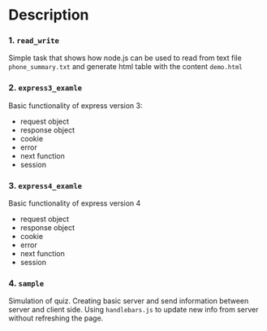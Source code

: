 Description
================

### 1. `read_write`

Simple task that shows how node.js can be used to read from text file `phone_summary.txt` and generate html table with the content `demo.html`

### 2. `express3_examle `

Basic functionality of express version 3:
 - request object
 - response object
 - cookie
 - error
 - next function
 - session


### 3. `express4_examle`

Basic functionality of express  version    4
 - request object
 - response object
 - cookie
 - error
 - next function
 - session

### 4. `sample`

Simulation of quiz. Creating basic server and send information between server and client side. Using `handlebars.js` to update new info from server without refreshing the page.
